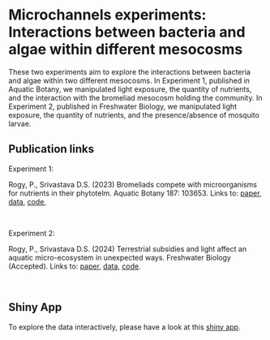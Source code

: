 # Microchannels experiments: Interactions between bacteria and algae within different mesocosms
These two experiments aim to explore the interactions between bacteria and algae within two different mesocosms. In Experiment 1, published in Aquatic Botany, we manipulated light exposure, the quantity of nutrients, and the interaction with the bromeliad mesocosm holding the community. In Experiment 2, published in Freshwater Biology, we manipulated light exposure, the quantity of nutrients, and the presence/absence of mosquito larvae.



## Publication links
Experiment 1: <p>
Rogy, P., Srivastava D.S. (2023) Bromeliads compete with microorganisms for nutrients in their phytotelm. Aquatic Botany 187: 103653. Links to: [paper](https://www.sciencedirect.com/science/article/pii/S0304377023000384), [data](https://knb.ecoinformatics.org/view/doi:10.5063/F1RB732H), [code](https://github.com/pierrerogy/channels/tree/master/R_code), 
</p>
<br>

Experiment 2: <p>
Rogy, P., Srivastava D.S. (2024) Terrestrial subsidies and light affect an aquatic micro-ecosystem in unexpected ways. Freshwater Biology (Accepted). Links to: [paper](https://doi.org/10.1111/fwb.14252), [data](https://knb.ecoinformatics.org/view/doi:10.5063/F1MK6BC7), [code](https://github.com/pierrerogy/channels/tree/master/R_code).
</p>
<br> 

## Shiny App
To explore the data interactively, please have a look at this [shiny app](https://pierre-rogy.shinyapps.io/microchannels). 
